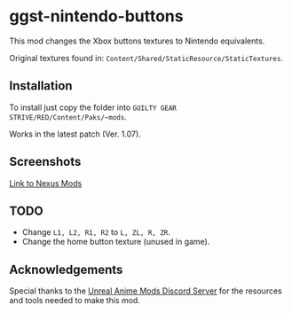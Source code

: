 # ggst-nintendo-buttons
This mod changes the Xbox buttons textures to Nintendo equivalents.

Original textures found in: `Content/Shared/StaticResource/StaticTextures`.


## Installation
To install just copy the folder into `GUILTY GEAR STRIVE/RED/Content/Paks/~mods`.

Works in the latest patch (Ver. 1.07).


## Screenshots
[Link to Nexus Mods](https://www.nexusmods.com/guiltygearstrive/mods/19?tab=images)


## TODO
* Change `L1, L2, R1, R2` to `L, ZL, R, ZR`.
* Change the home button texture (unused in game).

## Acknowledgements
Special thanks to the [Unreal Anime Mods Discord Server](https://discord.gg/tgFrebr) for the resources and tools needed to make this mod.
